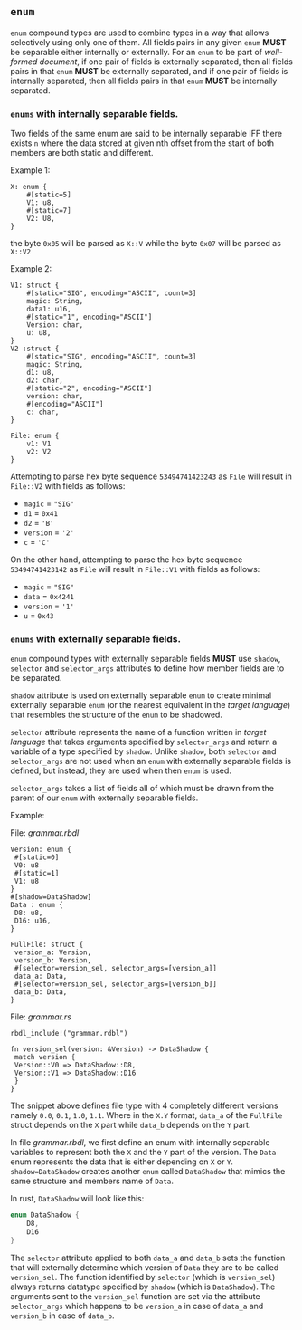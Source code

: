 ## `enum`

`enum` compound types are used to combine types in a way that
allows selectively using only one of them. All fields pairs
in any given `enum` **MUST** be separable either internally
or externally. For an `enum` to be part of *well-formed
document*, if one pair of fields is externally separated,
then all fields pairs in that `enum` **MUST** be externally
separated, and if one pair of fields is internally separated,
then all fields pairs in that `enum` **MUST** be internally
separated.

### `enums` with internally separable fields.

Two fields of the same enum are said to be internally separable
IFF there exists `n` where the data stored at given nth
offset from the start of both members are both static and
different.

Example 1:

``` rust,ignore
X: enum {
    #[static=5]
    V1: u8,
    #[static=7]
    V2: U8,
}
```
the byte `0x05` will be parsed as `X::V` while the byte `0x07` will be parsed as `X::V2`

Example 2:

``` rust, ignore
V1: struct {
    #[static="SIG", encoding="ASCII", count=3]
    magic: String,
    data1: u16,
    #[static="1", encoding="ASCII"]
    Version: char,
    u: u8,
}
V2 :struct {
    #[static="SIG", encoding="ASCII", count=3]
    magic: String,
    d1: u8,
    d2: char,
    #[static="2", encoding="ASCII"]
    version: char,
    #[encoding="ASCII"]
    c: char,
}

File: enum {
    v1: V1
    v2: V2
}
```
Attempting to parse hex byte sequence `53494741423243` as
`File` will result in `File::V2` with fields as follows:
- `magic` = `"SIG"`
- `d1` = `0x41`
- `d2` = `'B'`
- `version` = `'2'`
- `c` = `'C'`

On the other hand, attempting to parse  the hex byte
sequence `53494741423142` as `File` will result in `File::V1`
with fields as follows:
- `magic` = `"SIG"`
- `data` = `0x4241`
- `version` = `'1'`
- `u` = `0x43`

### `enums` with externally separable fields.

`enum` compound types with externally separable fields **MUST** use
`shadow`, `selector` and `selector_args` attributes to define how
member fields are to be separated.

`shadow` attribute is used on externally separable `enum` to create minimal externally separable `enum` (or the nearest equivalent in the *target language*) that resembles the structure of the `enum` to be shadowed.

`selector` attribute represents the name of a function written in *target language* that takes arguments specified by `selector_args` and return a variable of a type specified by `shadow`. Unlike `shadow`, both `selector` and `selector_args` are not used when an `enum` with externally separable fields is defined, but instead, they are used when then `enum` is used.

`selector_args` takes a list of fields all of which must be drawn from the parent of our `enum` with externally separable fields.


Example:


File: *grammar.rbdl*

```rust,ignore
Version: enum {
 #[static=0]
 V0: u8
 #[static=1]
 V1: u8
}
#[shadow=DataShadow]
Data : enum {
 D8: u8,
 D16: u16,
}

FullFile: struct {
 version_a: Version,
 version_b: Version,
 #[selector=version_sel, selector_args=[version_a]]
 data_a: Data,
 #[selector=version_sel, selector_args=[version_b]]
 data_b: Data,
}
```

File: *grammar.rs*
```rust,ignore
rbdl_include!("grammar.rdbl")

fn version_sel(version: &Version) -> DataShadow {
 match version {
 Version::V0 => DataShadow::D8,
 Version::V1 => DataShadow::D16
 }
}
```
The snippet above defines file type with 4 completely different versions namely `0.0`, `0.1`, `1.0`, `1.1`. Where in the `X.Y` format, `data_a` of the `FullFile` struct depends on the `X` part while `data_b` depends on the `Y` part.

In file *grammar.rbdl*, we first define an enum with internally separable variables to represent both the `X` and the `Y` part of the version. The `Data` enum represents the data that is either depending on `X` or `Y`. `shadow=DataShadow` creates another `enum` called `DataShadow` that mimics the same structure and members name of `Data`.

In rust, `DataShadow` will look like this:

```rust
enum DataShadow {
    D8,
    D16
}
```

The `selector` attribute applied to both `data_a` and `data_b` sets the function that will externally determine which version of `Data` they are to be called `version_sel`. The function identified by `selector` (which is `version_sel`) always returns datatype specified by `shadow` (which is `DataShadow`). The arguments sent to the `version_sel` function are set via the attribute `selector_args` which happens to be `version_a` in case of `data_a` and `version_b` in case of `data_b`.